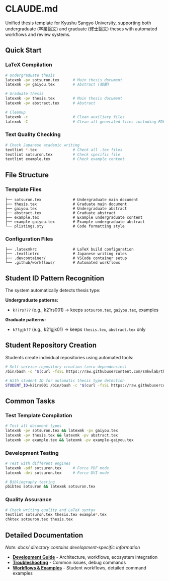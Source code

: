 # CLAUDE.md

Unified thesis template for Kyushu Sangyo University, supporting both undergraduate (卒業論文) and graduate (修士論文) theses with automated workflows and review systems.

## Quick Start

### LaTeX Compilation
```bash
# Undergraduate thesis
latexmk -pv sotsuron.tex      # Main thesis document
latexmk -pv gaiyou.tex        # Abstract (概要)

# Graduate thesis  
latexmk -pv thesis.tex        # Main thesis document
latexmk -pv abstract.tex      # Abstract

# Cleanup
latexmk -c                    # Clean auxiliary files
latexmk -C                    # Clean all generated files including PDF
```

### Text Quality Checking
```bash
# Check Japanese academic writing
textlint *.tex                # Check all .tex files
textlint sotsuron.tex         # Check specific file
textlint example.tex          # Check example content
```

## File Structure

### Template Files
```
├── sotsuron.tex              # Undergraduate main document
├── thesis.tex                # Graduate main document
├── gaiyou.tex                # Undergraduate abstract
├── abstract.tex              # Graduate abstract
├── example.tex               # Example undergraduate content
├── example-gaiyou.tex        # Example undergraduate abstract
└── plistings.sty             # Code formatting style
```

### Configuration Files
```
├── .latexmkrc                # LaTeX build configuration
├── .textlintrc               # Japanese writing rules
├── .devcontainer/            # VSCode container setup
└── .github/workflows/        # Automated workflows
```

## Student ID Pattern Recognition

The system automatically detects thesis type:

**Undergraduate patterns:**
- `k??rs???` (e.g., k21rs001) → keeps `sotsuron.tex`, `gaiyou.tex`, examples

**Graduate patterns:**  
- `k??gjk??` (e.g., k21gjk01) → keeps `thesis.tex`, `abstract.tex` only

## Student Repository Creation

Students create individual repositories using automated tools:

```bash
# Self-service repository creation (zero dependencies)
/bin/bash -c "$(curl -fsSL https://raw.githubusercontent.com/smkwlab/thesis-management-tools/main/create-repo/setup.sh)"

# With student ID for automatic thesis type detection
STUDENT_ID=k21rs001 /bin/bash -c "$(curl -fsSL https://raw.githubusercontent.com/smkwlab/thesis-management-tools/main/create-repo/setup.sh)"
```

## Common Tasks

### Test Template Compilation
```bash
# Test all document types
latexmk -pv sotsuron.tex && latexmk -pv gaiyou.tex
latexmk -pv thesis.tex && latexmk -pv abstract.tex
latexmk -pv example.tex && latexmk -pv example-gaiyou.tex
```

### Development Testing
```bash
# Test with different engines
latexmk -pdf sotsuron.tex     # Force PDF mode
latexmk -dvi sotsuron.tex     # Force DVI mode

# Bibliography testing
pbibtex sotsuron && latexmk sotsuron.tex
```

### Quality Assurance
```bash
# Check writing quality and LaTeX syntax
textlint sotsuron.tex thesis.tex example*.tex
chktex sotsuron.tex thesis.tex
```

## Detailed Documentation

*Note: docs/ directory contains development-specific information*

- **[Development Guide](docs/CLAUDE-DEVELOPMENT.md)** - Architecture, workflows, ecosystem integration
- **[Troubleshooting](docs/CLAUDE-TROUBLESHOOTING.md)** - Common issues, debug commands
- **[Workflows & Examples](docs/CLAUDE-WORKFLOWS.md)** - Student workflows, detailed command examples